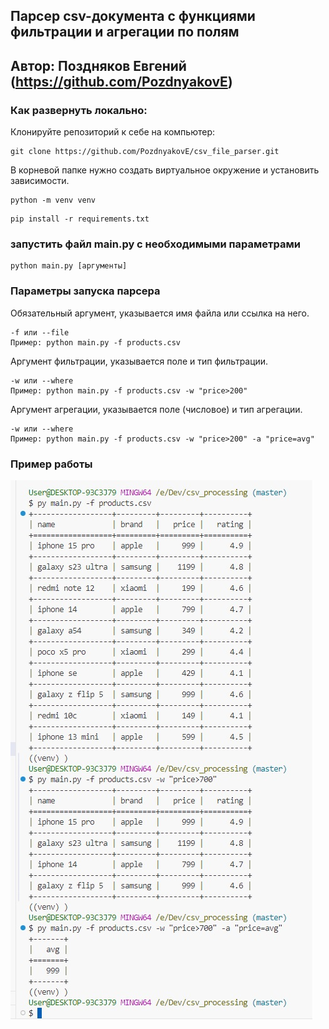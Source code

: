 ## Парсер csv-документа с функциями фильтрации и агрегации по полям
## Автор: Поздняков Евгений (https://github.com/PozdnyakovE)

### Как развернуть локально:
Клонируйте репозиторий к себе на компьютер:
```
git clone https://github.com/PozdnyakovE/csv_file_parser.git
```
В корневой папке нужно создать виртуальное окружение и установить зависимости.
```
python -m venv venv
```
```
pip install -r requirements.txt
```
### запустить файл main.py с необходимыми параметрами
```
python main.py [аргументы]
```
### Параметры запуска парсера
Обязательный аргумент, указывается имя файла или ссылка на него.
```
-f или --file 
Пример: python main.py -f products.csv  
```
Аргумент фильтрации, указывается поле и тип фильтрации.
```
-w или --where 
Пример: python main.py -f products.csv -w "price>200" 
```
Аргумент агрегации, указывается поле (числовое) и тип агрегации.
```
-w или --where 
Пример: python main.py -f products.csv -w "price>200" -a "price=avg" 
```
### Пример работы
![Иллюстрация к проекту](https://github.com/PozdnyakovE/csv_file_parser/blob/master/csv_parser_results.jpg)